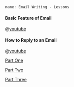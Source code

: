 ```ngMeta
name: Email Writing - Lessons
```

 
#### Basic Feature of Email

@[youtube](ZHgyNZ0pGPc)


#### How to Reply to an Email

@[youtube](uJKy4Jp-84w)



[Part One](https://docs.google.com/presentation/d/1sjVwBhlkIudcKKPEEF09Kiw82FRZbtcjcQfXfTFSfFA/edit#slide=id.p)

[Part Two](https://docs.google.com/presentation/d/1gTWSspgNILJpfZzoBwBy6v0YI7GxNQezlwg5NG8AI5c/edit#slide=id.p)

[Part Three](https://docs.google.com/presentation/d/1UBrqZ4DNvdAHJgaOPmMi9FvQCn4QAIBtPtuM4-DSWU4/edit#slide=id.p)